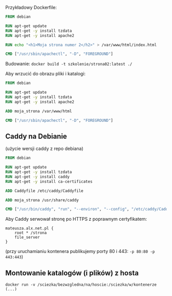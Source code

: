 Przykładowy Dockerfile:

```dockerfile
FROM debian

RUN apt-get update
RUN apt-get -y install tzdata
RUN apt-get -y install apache2

RUN echo "<h1>Moja strona numer 2</h2>" > /var/www/html/index.html

CMD ["/usr/sbin/apachectl", "-D", "FOREGROUND"]

```

Budowanie: `docker build -t szkolenie/strona02:latest ./`

Aby wrzucić do obrazu pliki i katalogi:

```dockerfile
FROM debian

RUN apt-get update
RUN apt-get -y install tzdata
RUN apt-get -y install apache2

ADD moja_strona /var/www/html

CMD ["/usr/sbin/apachectl", "-D", "FOREGROUND"]
```

## Caddy na Debianie

(użycie wersji caddy z repo debiana)

```dockerfile
FROM debian

RUN apt-get update
RUN apt-get -y install tzdata
RUN apt-get -y install caddy
RUN apt-get -y install ca-certificates

ADD Caddyfile /etc/caddy/Caddyfile

ADD moja_strona /usr/share/caddy

CMD ["/usr/bin/caddy", "run", "--environ", "--config", "/etc/caddy/Caddyfile"]
```

Aby Caddy serwował stronę po HTTPS z poprawnym certyfikatem:

```caddyfile
mateusza.alx.net.pl {
	root * /strona
	file_server
}
```

(przy uruchamianiu kontenera publikujemy porty 80 i 443: `-p 80:80 -p 443:443`)

## Montowanie katalogów (i plików) z hosta

`docker run -v /sciezka/bezwzgledna/na/hoscie:/sciezka/w/kontenerze (...)`


